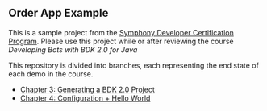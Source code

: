 ## Order App Example

This is a sample project from the [Symphony Developer Certification Program](https://learn.symphony.com).
Please use this project while or after reviewing the course *Developing Bots with BDK 2.0 for Java*

This repository is divided into branches, each representing the end state of each demo in the course.
* [Chapter 3: Generating a BDK 2.0 Project](https://github.com/SymphonyPlatformSolutions/symphony-training-orders-bot/tree/chapter-3)
* [Chapter 4: Configuration + Hello World](https://github.com/SymphonyPlatformSolutions/symphony-training-orders-bot/tree/chapter-4)
